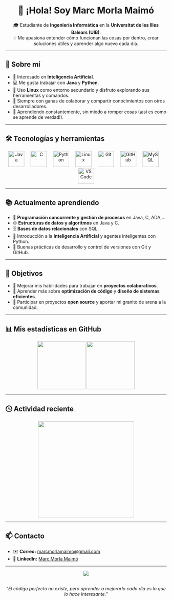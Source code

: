 <h1 align="center">👋 ¡Hola! Soy <strong>Marc Morla Maimó</strong></h1>

<p align="center">
  🎓 Estudiante de <strong>Ingeniería Informática</strong> en la <strong>Universitat de les Illes Balears (UIB)</strong>.<br>
  💡 Me apasiona entender cómo funcionan las cosas por dentro, crear soluciones útiles y aprender algo nuevo cada día.
</p>

---

## 🚀 Sobre mí

- 🧠 Interesado en **Inteligencia Artificial**.  
- 💻 Me gusta trabajar con **Java** y **Python**.
- 🐧 Uso **Linux** como entorno secundario y disfruto explorando sus herramientas y comandos.  
- 🤝 Siempre con ganas de colaborar y compartir conocimientos con otros desarrolladores.  
- 🌱 Aprendiendo constantemente, sin miedo a romper cosas (¡así es como se aprende de verdad!).

---

## 🛠️ Tecnologías y herramientas

<div align="center">
  <img src="https://cdn.jsdelivr.net/gh/devicons/devicon/icons/java/java-original.svg" height="50" alt="Java" />
  <img width="12" />
  <img src="https://cdn.jsdelivr.net/gh/devicons/devicon/icons/c/c-original.svg" height="50" alt="C" />
  <img width="12" />
  <img src="https://cdn.jsdelivr.net/gh/devicons/devicon/icons/python/python-original.svg" height="50" alt="Python" />
  <img width="12" />
  <img src="https://cdn.jsdelivr.net/gh/devicons/devicon/icons/linux/linux-original.svg" height="50" alt="Linux" />
  <img width="12" />
  <img src="https://cdn.jsdelivr.net/gh/devicons/devicon/icons/git/git-original.svg" height="50" alt="Git" />
  <img width="12" />
  <img src="https://cdn.jsdelivr.net/gh/devicons/devicon/icons/github/github-original.svg" height="50" alt="GitHub" />
  <img width="12" />
  <img src="https://cdn.jsdelivr.net/gh/devicons/devicon/icons/mysql/mysql-original.svg" height="50" alt="MySQL" />
  <img width="12" />
  <img src="https://cdn.jsdelivr.net/gh/devicons/devicon/icons/vscode/vscode-original.svg" height="50" alt="VS Code" />
</div>

---

## 📚 Actualmente aprendiendo

- 🧵 **Programación concurrente y gestión de procesos** en Java, C, ADA,...  
- ⚙️ **Estructuras de datos y algoritmos** en Java y C.  
- 🗄️ **Bases de datos relacionales** con SQL.  
- 🤖 Introducción a la **Inteligencia Artificial** y agentes inteligentes con Python.  
- 🧩 Buenas prácticas de desarrollo y control de versiones con Git y GitHub.

---

## 💬 Objetivos

- 💼 Mejorar mis habilidades para trabajar en **proyectos colaborativos**.  
- 🧠 Aprender más sobre **optimización de código** y **diseño de sistemas eficientes**.  
- 🚀 Participar en proyectos **open source** y aportar mi granito de arena a la comunidad.  

---

## 📊 Mis estadísticas en GitHub

<div align="center">
  <img src="https://github-readme-stats.vercel.app/api?username=marcmorlaaa&show_icons=true&theme=tokyonight" height="150" />
  <img src="https://github-readme-stats.vercel.app/api/top-langs/?username=marcmorlaaa&layout=compact&theme=tokyonight" height="150" />
</div>

---

## 🕓 Actividad reciente

<div align="center">
  <img src="https://github-readme-activity-graph.vercel.app/graph?username=marcmorlaaa&theme=tokyo-night&area=true" height="300" />
</div>

---

## 📫 Contacto

- ✉️ **Correo:** [marcmorlamaimo@gmail.com](mailto:marcmorlamaimo@gmail.com)  
- 💼 **LinkedIn:** [Marc Morla Maimó](https://www.linkedin.com/in/marc-morla-maimó)  

---

<div align="center">
  <img src="https://komarev.com/ghpvc/?username=marcmorlaaa&color=blue&label=Visitas+al+perfil" />
</div>

<br>

<p align="center">
  <em>"El código perfecto no existe, pero aprender a mejorarlo cada día es lo que lo hace interesante."</em>
</p>
